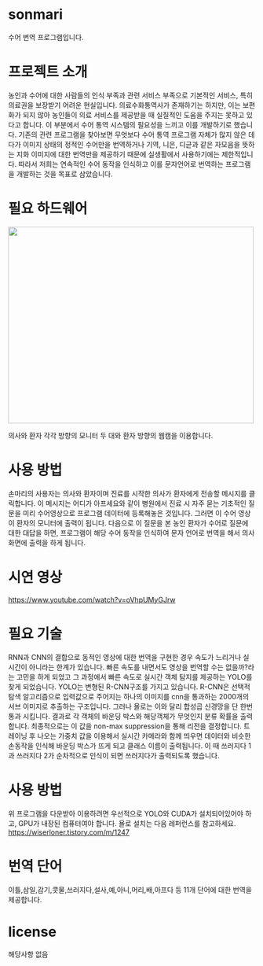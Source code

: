 # sonmari
수어 번역 프로그램입니다.

# 프로젝트 소개
농인과 수어에 대한 사람들의 인식 부족과 관련 서비스 부족으로 기본적인 서비스, 특히 의료권을 보장받기 어려운 현실입니다. 의료수화통역사가 존재하기는 하지만, 이는 보편화가 되지 않아 농인들이 의료 서비스를 제공받을 때 실질적인 도움을 주지는 못하고 있다고 합니다.
이 부분에서 수어 통역 시스템의 필요성을 느끼고 이를 개발하기로 했습니다. 기존의 관련 프로그램을 찾아보면 무엇보다 수어 통역 프로그램 자체가 많지 않은 데다가  이미지 상태의 정적인 수어만을 번역하거나 기역, 니은, 디귿과 같은 자모음을 뜻하는 지화 이미지에 대한 번역만을 제공하기 때문에 실생활에서 사용하기에는 제한적입니다. 따라서 저희는 연속적인 수어 동작을 인식하고 이를 문자언어로 번역하는 프로그램을 개발하는 것을 목표로 삼았습니다.

# 필요 하드웨어
<img src="https://user-images.githubusercontent.com/74365895/120751737-7f0d7080-c543-11eb-95da-89724a2c51e9.jpg"  width="500" height="400">

의사와 환자 각각 방향의 모니터 두 대와 환자 방향의 웹캠을 이용합니다.

# 사용 방법
손마리의 사용자는 의사와 환자이며 진료를 시작한 의사가 환자에게 전송할 메시지를 클릭합니다. 이 메시지는 어디가 아프세요와 같이 병원에서 진료 시 자주 묻는 기초적인 질문을 미리 수어영상으로 프로그램 데이터에 등록해놓은 것입니다. 그러면 이 수어 영상이 환자의 모니터에 출력이 됩니다. 다음으로 이 질문을 본 농인 환자가 수어로 질문에 대한 대답을 하면, 프로그램이 해당 수어 동작을 인식하여 문자 언어로 번역을 해서 의사 화면에 출력을 하게 됩니다. 

# 시연 영상
https://www.youtube.com/watch?v=oVhpUMyGJrw

# 필요 기술
RNN과 CNN의 결합으로 동적인 영상에 대한 번역을 구현한 경우 속도가 느리거나 실시간이 아니라는 한계가 있습니다. 빠른 속도를 내면서도 영상을 번역할 수는 없을까?라는 고민을 하게 되었고 그 과정에서 빠른 속도로 실시간 객체 탐지를 제공하는 YOLO를 찾게 되었습니다.
YOLO는 변형된 R-CNN구조를 가지고 있습니다. R-CNN은 선택적 탐색 알고리즘으로 입력값으로 주어지는 하나의 이미지를 cnn을 통과하는 2000개의 서브 이미지로 추출하는 구조입니다. 그러나 욜로는 이와 달리 합성곱 신경망을 단 한번 통과 시킵니다. 결과로 각 객체의 바운딩 박스와 해당객체가 무엇인지 분류 확률을 출력합니다. 최종적으로는 이 값을 non-max suppression을 통해 리전을 결정합니다.
트레이닝 후 나오는 가중치 값을 이용해서 실시간 카메라와 함께 띄우면 데이터와 비슷한 손동작을 인식해 바운딩 박스가 뜨게 되고 클래스 이름이 출력됩니다. 이 때 쓰러지다 1과 쓰러지다 2가 순차적으로 인식이 되면 쓰러지다가 출력되도록 했습니다.


# 사용 방법
위 프로그램을 다운받아 이용하려면 우선적으로 YOLO와 CUDA가 설치되어있어야 하고, GPU가 내장된 컴퓨터여야 합니다.
욜로 설치는 다음 레퍼런스를 참고하세요.
https://wiserloner.tistory.com/m/1247

# 번역 단어
이틀,삼일,감기,콧물,쓰러지다,설사,예,아니,머리,배,아프다 등 11개 단어에 대한 번역을 제공합니다.


# license
해당사항 없음


